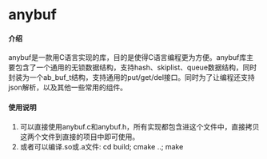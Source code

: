 # anybuf

#### 介绍
anybuf是一款用C语言实现的库，目的是使得C语言编程更为方便。anybuf库主要包含了一个通用的无锁数据结构，支持hash、skiplist、queue数据结构，同时封装为一个ab_buf_t结构，支持通用的put/get/del接口。同时为了让编程还支持json解析，以及其他一些常用的组件。


#### 使用说明
1.  可以直接使用anybuf.c和anybuf.h，所有实现都包含进这个文件中，直接拷贝这两个文件到直接的项目中即可使用。
2.  或者可以编译.so或.a文件: 
    cd build; cmake ..; make
